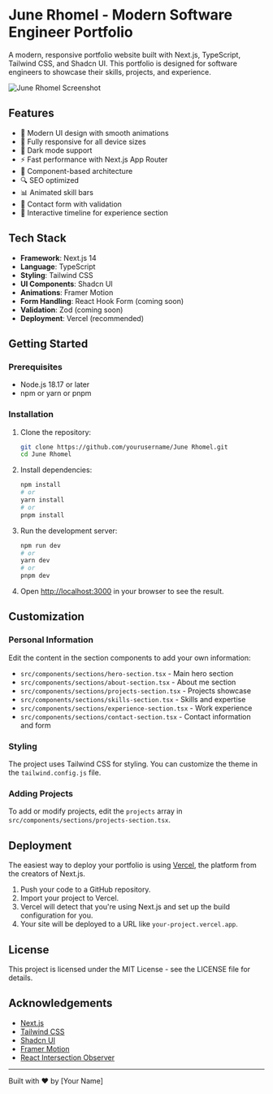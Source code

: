 # June Rhomel - Modern Software Engineer Portfolio

A modern, responsive portfolio website built with Next.js, TypeScript, Tailwind CSS, and Shadcn UI. This portfolio is designed for software engineers to showcase their skills, projects, and experience.

![June Rhomel Screenshot](public/screenshot.png)

## Features

- 🚀 Modern UI design with smooth animations
- 📱 Fully responsive for all device sizes
- 🌙 Dark mode support
- ⚡ Fast performance with Next.js App Router
- 🧩 Component-based architecture
- 🔍 SEO optimized
- 📊 Animated skill bars
- 📝 Contact form with validation
- 🔄 Interactive timeline for experience section

## Tech Stack

- **Framework**: Next.js 14
- **Language**: TypeScript
- **Styling**: Tailwind CSS
- **UI Components**: Shadcn UI
- **Animations**: Framer Motion
- **Form Handling**: React Hook Form (coming soon)
- **Validation**: Zod (coming soon)
- **Deployment**: Vercel (recommended)

## Getting Started

### Prerequisites

- Node.js 18.17 or later
- npm or yarn or pnpm

### Installation

1. Clone the repository:
   ```bash
   git clone https://github.com/yourusername/June Rhomel.git
   cd June Rhomel
   ```

2. Install dependencies:
   ```bash
   npm install
   # or
   yarn install
   # or
   pnpm install
   ```

3. Run the development server:
   ```bash
   npm run dev
   # or
   yarn dev
   # or
   pnpm dev
   ```

4. Open [http://localhost:3000](http://localhost:3000) in your browser to see the result.

## Customization

### Personal Information

Edit the content in the section components to add your own information:

- `src/components/sections/hero-section.tsx` - Main hero section
- `src/components/sections/about-section.tsx` - About me section
- `src/components/sections/projects-section.tsx` - Projects showcase
- `src/components/sections/skills-section.tsx` - Skills and expertise
- `src/components/sections/experience-section.tsx` - Work experience
- `src/components/sections/contact-section.tsx` - Contact information and form

### Styling

The project uses Tailwind CSS for styling. You can customize the theme in the `tailwind.config.js` file.

### Adding Projects

To add or modify projects, edit the `projects` array in `src/components/sections/projects-section.tsx`.

## Deployment

The easiest way to deploy your portfolio is using [Vercel](https://vercel.com), the platform from the creators of Next.js.

1. Push your code to a GitHub repository.
2. Import your project to Vercel.
3. Vercel will detect that you're using Next.js and set up the build configuration for you.
4. Your site will be deployed to a URL like `your-project.vercel.app`.

## License

This project is licensed under the MIT License - see the LICENSE file for details.

## Acknowledgements

- [Next.js](https://nextjs.org/)
- [Tailwind CSS](https://tailwindcss.com/)
- [Shadcn UI](https://ui.shadcn.com/)
- [Framer Motion](https://www.framer.com/motion/)
- [React Intersection Observer](https://github.com/thebuilder/react-intersection-observer)

---

Built with ❤️ by [Your Name]
